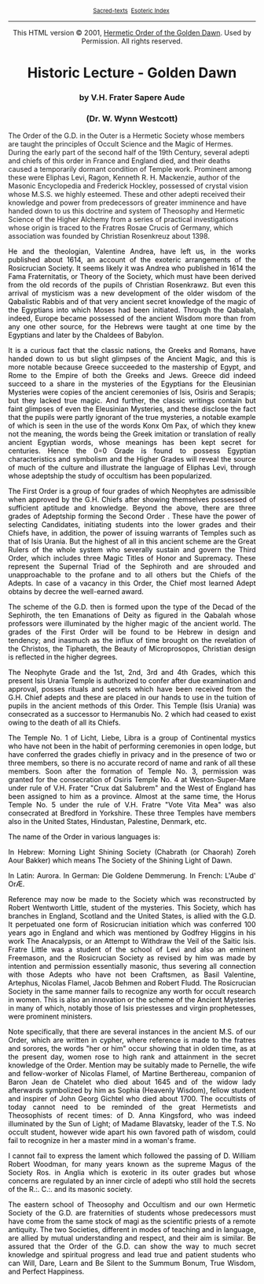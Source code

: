 <body>
 <center><small>
 <a href="../index.htm">Sacred-texts</a> 
 <a href="index.htm">Esoteric Index</a> 
 </small></center>
 <hr>
 
 <p align="CENTER">
 This HTML version © 2001,
 <a href="https://www.hermeticgoldendawn.org/Documents/Archives/historic.htm">Hermetic Order of the Golden Dawn</a>.
 Used by Permission.
 All rights reserved.</p>
 
 <center>
 <h1>Historic Lecture - Golden Dawn</h1>
 <h3>by V.H. Frater Sapere Aude </h3>
 <h3>(Dr. W. Wynn Westcott)</h3>
 </center>
 <p>The Order of the G.D. in the Outer is a Hermetic 
   Society whose members are taught the principles of Occult Science and the Magic 
   of Hermes. During the early part of the second half of the 19th Century, several 
   adepti and chiefs of this order in France and England died, and their deaths 
   caused a temporarily dormant condition of Temple work. Prominent among these 
   were Eliphas Levi, Ragon, Kenneth R. H. Mackenzie, author of the Masonic Encyclopedia 
   and Frederick Hockley, possessed of crystal vision whose M.S.S. we highly esteemed. 
   These and other adepti received their knowledge and power from predecessors 
   of greater imminence and have handed down to us this doctrine and system of 
   Theosophy and Hermetic Science of the Higher Alchemy from a series of practical 
   investigations whose origin is traced to the Fratres Rosae Crucis of Germany, 
   which association was founded by Christian Rosenkreuz about 1398. </p>
 <p align="Justify"> <font color="#000000">He and the theologian, Valentine Andrea, 
   have left us, in the works published about 1614, an account of the exoteric 
   arrangements of the Rosicrucian Society. It seems likely it was Andrea who published 
   in 1614 the Fama Fraternitatis, or Theory of the Society, which must have been 
   derived from the old records of the pupils of Christian Rosenkrawz. But even 
   this arrival of mysticism was a new development of the older wisdom of the Qabalistic 
   Rabbis and of that very ancient secret knowledge of the magic of the Egyptians 
   into which Moses had been initiated. Through the Qabalah, indeed, Europe became 
   possessed of the ancient Wisdom more than from any one other source, for the 
   Hebrews were taught at one time by the Egyptians and later by the Chaldees of 
   Babylon.</font> </p>
 <p align="Justify"> <font color="#000000">It is a curious fact that the classic 
   nations, the Greeks and Romans, have handed down to us but slight glimpses of 
   the Ancient Magic, and this is more notable because Greece succeeded to the 
   mastership of Egypt, and Rome to the Empire of both the Greeks and Jews. Greece 
   did indeed succeed to a share in the mysteries of the Egyptians for the Eleusinian 
   Mysteries were copies of the ancient ceremonies of Isis, Osiris and Serapis; 
   but they lacked true magic. And further, the classic writings contain but faint 
   glimpses of even the Eleusinian Mysteries, and these disclose the fact that 
   the pupils were partly ignorant of the true mysteries, a notable example of 
   which is seen in the use of the words Konx Om Pax, of which they knew not the 
   meaning, the words being the Greek imitation or translation of really ancient 
   Egyptian words, whose meanings has been kept secret for centuries. Hence the 
   0=0 Grade is found to possess Egyptian characteristics and symbolism and the 
   Higher Grades will reveal the source of much of the culture and illustrate the 
   language of Eliphas Levi, through whose adeptship the study of occultism has 
   been popularized.</font> </p>
 <p align="Justify"> <font color="#000000">The First Order is a group of four grades 
   of which Neophytes are admissible when approved by the G.H. Chiefs after showing 
   themselves possessed of sufficient aptitude and knowledge. Beyond the above, 
   there are three grades of Adeptship forming the Second Order . These have the 
   power of selecting Candidates, initiating students into the lower grades and 
   their Chiefs have, in addition, the power of issuing warrants of Temples such 
   as that of Isis Urania. But the highest of all in this ancient scheme are the 
   Great Rulers of the whole system who severally sustain and govern the Third 
   Order, which includes three Magic Titles of Honor and Supremacy. These represent 
   the Supernal Triad of the Sephiroth and are shrouded and unapproachable to the 
   profane and to all others but the Chiefs of the Adepts. In case of a vacancy 
   in this Order, the Chief most learned Adept obtains by decree the well-earned 
   award.</font> </p>
 <p align="Justify"> <font color="#000000">The scheme of the G.D. then is formed 
   upon the type of the Decad of the Sephiroth, the ten Emanations of Deity as 
   figured in the Qabalah whose professors were illuminated by the higher magic 
   of the ancient world. The grades of the First Order will be found to be Hebrew 
   in design and tendency; and inasmuch as the influx of time brought on the revelation 
   of the Christos, the Tiphareth, the Beauty of Microprosopos, Christian design 
   is reflected in the higher degrees.</font> </p>
 <p align="Justify"> <font color="#000000">The Neophyte Grade and the 1st, 2nd, 
   3rd and 4th Grades, which this present Isis Urania Temple is authorized to confer 
   after due examination and approval, posses rituals and secrets which have been 
   received from the G.H. Chief adepts and these are placed in our hands to use 
   in the tuition of pupils in the ancient methods of this Order. This Temple (Isis 
   Urania) was consecrated as a successor to Hermanubis No. 2 which had ceased 
   to exist owing to the death of all its Chiefs.</font> </p>
 <p align="Justify"> <font color="#000000">The Temple No. 1 of Licht, Liebe, Libra 
   is a group of Continental mystics who have not been in the habit of performing 
   ceremonies in open lodge, but have conferred the grades chiefly in privacy and 
   in the presence of two or three members, so there is no accurate record of name 
   and rank of all these members. Soon after the formation of Temple No. 3, permission 
   was granted for the consecration of Osiris Temple No. 4 at Weston-Super-Mare 
   under rule of V.H. Frater "Crux dat Salubrem" and the West of England 
   has been assigned to him as a province. Almost at the same time, the Horus Temple 
   No. 5 under the rule of V.H. Fratre "Vote Vita Mea" was also consecrated 
   at Bredford in Yorkshire. These three Temples have members also in the United 
   States, Hindustan, Palestine, Denmark, etc.</font> </p>
 <p align="Justify"> <font color="#000000">The name of the Order in various languages 
   is:</font> </p>
 <p align="Justify"> <font color="#000000">In Hebrew: Morning Light Shining Society 
   (Chabrath (or Chaorah) Zoreh Aour Bakker) which means The Society of the Shining 
   Light of Dawn.</font> </p>
 <p align="Justify"> <font color="#000000">In Latin: Aurora. In German: Die Goldene 
   Demmerung. In French: L'Aube d' OrÆ.</font> </p>
 <p align="Justify"> <font color="#000000">Reference may now be made to the Society 
   which was reconstructed by Robert Wentworth Little, student of the mysteries. 
   This Society, which has branches in England, Scotland and the United States, 
   is allied with the G.D. It perpetuated one form of Rosicrucian initiation which 
   was conferred 100 years ago in England and which was mentioned by Godfrey Higgins 
   in his work The Anacalypsis, or an Attempt to Withdraw the Veil of the Saitic 
   Isis. Fratre Little was a student of the school of Levi and also an eminent 
   Freemason, and the Rosicrucian Society as revised by him was made by intention 
   and permission essentially masonic, thus severing all connection with those 
   Adepts who have not been Craftsmen, as Basil Valentine, Artephus, Nicolas Flamel, 
   Jacob Behmen and Robert Fludd. The Rosicrucian Society in the same manner fails 
   to recognize any worth for occult research in women. This is also an innovation 
   or the scheme of the Ancient Mysteries in many of which, notably those of Isis 
   priestesses and virgin prophetesses, were prominent ministers.</font> </p>
 <p align="Justify"> <font color="#000000">Note specifically, that there are several 
   instances in the ancient M.S. of our Order, which are written in cypher, where 
   reference is made to the fratres and sorores, the words "her or him" 
   occur showing that in olden time, as at the present day, women rose to high 
   rank and attainment in the secret knowledge of the Order. Mention may be suitably 
   made to Pernelle, the wife and fellow-worker of Nicolas Flamel, of Martine Berthereau, 
   companion of Baron Jean de Chatelet who died about 1645 and of the widow lady 
   afterwards symbolized by him as Sophia (Heavenly Wisdom), fellow student and 
   inspirer of John Georg Gichtel who died about 1700. The occultists of today 
   cannot need to be reminded of the great Hermetists and Theosophists of recent 
   times: of D. Anna Kingsford, who was indeed illuminated by the Sun of Light; 
   of Madame Blavatsky, leader of the T.S. No occult student, however wide apart 
   his own favored path of wisdom, could fail to recognize in her a master mind 
   in a woman's frame.</font> </p>
 <p align="Justify"> <font color="#000000">I cannot fail to express the lament 
   which followed the passing of D. William Robert Woodman, for many years known 
   as the supreme Magus of the Society Ros. in Anglia which is exoteric in its 
   outer grades but whose concerns are regulated by an inner circle of adepti who 
   still hold the secrets of the R.:. C.:. and its masonic society.</font> </p>
 <p align="Justify"> <font color="#000000">The eastern school of Theosophy and 
   Occultism and our own Hermetic Society of the G.D. are fraternities of students 
   whose predecessors must have come from the same stock of magi as the scientific 
   priests of a remote antiquity. The two Societies, different in modes of teaching 
   and in language, are allied by mutual understanding and respect, and their aim 
   is similar. Be assured that the Order of the G.D. can show the way to much secret 
   knowledge and spiritual progress and lead true and patient students who can 
   Will, Dare, Learn and Be Silent to the Summum Bonum, True Wisdom, and Perfect 
   Happiness.</font> </p>
 </body>